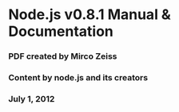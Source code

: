 # Node.js v0.8.1 Manual & Documentation

### PDF created by Mirco Zeiss

### Content by node.js and its creators

### July 1, 2012